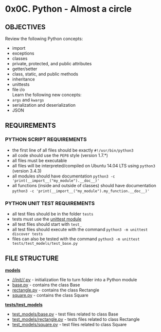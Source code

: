 # 0x0C. Python - Almost a circle

## OBJECTIVES   
Review the following Python concepts:   
   * import   
   * exceptions   
   * classes   
   * private, protected, and public attributes   
   * getter/setter   
   * class, static, and public methods   
   * inheritance   
   * unittests   
   * file i/o   
Learn the following new concepts:   
   * `args` and `kwargs`   
   * serialization and deserialization   
   * JSON   

## REQUIREMENTS   

### PYTHON SCRIPT REQUIREMENTS  
   * the first line of all files should be exactly `#!/usr/bin/python3`   
   * all code should use the `PEP8` style (version 1.7.*)   
   * all files must be executable   
   * all files will be interpreted/compiled on Ubuntu 14.04 LTS using `python3` (version 3.4.3)   
   * all modules should have documentation `python3 -c 'print(__import__("my_module").__doc__)'`   
   * all functions (inside and outside of classes) should have documentation `python3 -c 'print(__import__("my_module").my_function.__doc__)'`   

### PYTHON UNIT TEST REQUIREMENTS
   * all test files should be in the folder `tests`   
   * tests must use the [unittest module](https://intranet.hbtn.io/rltoken/T7uxwxtGdbRRW9pkD4eO0g)   
   * all test files should start with `test_`   
   * all test files should execute with the command `python3 -m unittest discover tests`   
   * files can also be tested with the command `python3 -m unittest tests/test_models/test_base.py`   

## FILE STRUCTURE   

**[models](models)**   
   * [/_/_init/_/_.py](models/__init__.py) - initialization file to turn folder into a Python module   
   * [base.py](models/base.py) - contains the class Base   
   * [rectangle.py](models/rectangle.py) - contains the class Rectangle   
   * [square.py](models/square.py) - contains the class Square   

**[tests/test_models](tests/test_models)**   
   * [test_models/base.py](tests/test_models/base.py) - test files related to class Base   
   * [test_models/rectangle.py](tests/test_models/rectangle.py) - tests files related to class Rectangle   
   * [test_models/square.py](tests/test_models/square.py) - test files related to class Square   